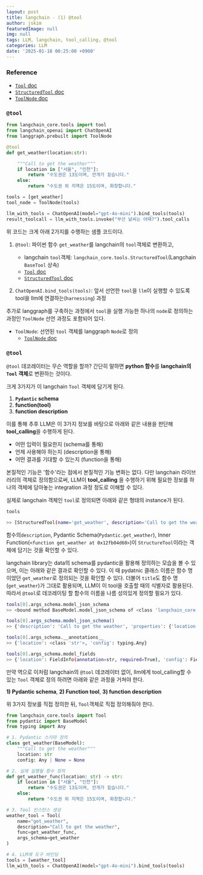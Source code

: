 ```yaml
---
layout: post
title: langchain - (1) @tool
author: jskim
featuredImage: null
img: null
tags: LLM, langchain, tool_calling, @tool
categories: LLM
date: '2025-01-18 00:25:00 +0900'
---
```


### Reference
- [`Tool` doc](https://api.python.langchain.com/en/latest/tools/langchain_core.tools.Tool.html#langchain_community.agent_toolkits.nla.tool.Tool)
- [`StructuredTool` doc](https://api.python.langchain.com/en/latest/tools/langchain_core.tools.StructuredTool.html#langchain_community.agent_toolkits.nla.tool.StructuredTool)
- [`ToolNode` doc](https://langchain-ai.github.io/langgraph/reference/prebuilt/#langgraph.prebuilt.tool_node.ToolNode)

### `@tool`

```python
from langchain_core.tools import tool
from langchain_openai import ChatOpenAI
from langgraph.prebuilt import ToolNode

@tool
def get_weather(location:str):

	"""Call to get the weather"""
	if location in ["서울", "인천"]:
		return "수도권은 13도이며, 안개가 짙습니다."
	else:
		return "수도권 외 지역은 15도이며, 화창합니다."

tools = [get_weather]
tool_node = ToolNode(tools)

llm_with_tools = ChatOpenAI(model="gpt-4o-mini").bind_tools(tools)
result_toolcall = llm_with_tools.invoke("부산 날씨는 어때?").tool_calls
```

위 코드는 크게 아래 2가지를 수행하는 샘플 코드이다.

1. `@tool`: 파이썬 함수 `get_weather`를 langchain의 `tool`객체로 변환하고,
	- langchain `tool`객체: `langchain_core.tools.StructuredTool`(Langchain `BaseTool` 상속)
	- [`Tool` doc](https://api.python.langchain.com/en/latest/tools/langchain_core.tools.Tool.html#langchain_community.agent_toolkits.nla.tool.Tool)
	- [`StructuredTool` doc](https://api.python.langchain.com/en/latest/tools/langchain_core.tools.StructuredTool.html#langchain_community.agent_toolkits.nla.tool.StructuredTool)

2. `ChatOpenAI.bind_tools(tools)`: 앞서 선언한 `tool`을 `llm`이 실행할 수 있도록 tool을 llm에 연결하는(`harnessing`) 과정

추가로 langgraph를 구축하는 과정에서 `tool`을 실행 가능한 하나의 `node`로 정의하는 과정인 `ToolNode` 선언 과정도 포함되어 있다.
-  `ToolNode`: 선언된 `tool` 객체를 langgraph `Node`로 정의
	- [`ToolNode` doc](https://langchain-ai.github.io/langgraph/reference/prebuilt/#langgraph.prebuilt.tool_node.ToolNode)

### `@tool`
`@tool` 데코레이터는 무슨 역할을 할까?
간단히 말하면 **python 함수**를 **langchain의 `Tool` 객체**로 변환하는 것이다.

크게 3가지가 이 langchain `Tool` 객체에 담기게 된다.

1. **`Pydantic` schema**
2. **function(tool)** 
3. **function description**

이를 통해 추후 LLM은 이 3가지 정보를 바탕으로 아래와 같은 내용을 판단해 **tool_calling**을 수행하게 된다.

- 어떤 입력이 필요한지 (schema를 통해)
- 언제 사용해야 하는지 (description을 통해)
- 어떤 결과를 기대할 수 있는지 (function을 통해)

본질적인 기능은 '함수'라는 점에서 본질적인 기능 변화는 없다. 다만 langchain 라이브러리의 객체로 정의함으로써, LLM이 **tool_calling** 을 수행하기 위해 필요한 정보를 하나의 객체에 담아놓는 integration 과정 정도로 이해할 수 있다.

실제로 langchain 객체인 `tool`로 정의되면 아래와 같은 형태의 instance가 된다.

```bash
tools

>> [StructuredTool(name='get_weather', description='Call to get the weather', args_schema=<class 'langchain_core.utils.pydantic.get_weather'>, func=<function get_weather at 0x12fb04d60>)]
```

함수의`description`, Pydantic Schema(`Pydantic.get_weather`), Inner Function(`<function get_weather at 0x12fb04d60>`)이 `StructureTool`이라는 객체에 담기는 것을 확인할 수 있다.

langchain library는 data의 schema를 pydantic을 활용해 정의하는 모습을 볼 수 있으며, 이는 아래와 같은 결과로 확인할 수 있다. 이 때 pydatnic 클래스 이름은 함수 명이었던 `get_weather`로 정의되는 것을 확인할 수 있다. 더불어 `title`도 함수 명(`get_weather`)가 그대로 활용되며, LLM이 이 tool을 호출할 때의 식별자로 활용된다. 따라서 `@tool`로 데코레이팅 할 함수의 이름을 나름 성의있게 정의할 필요가 있다.

```bash
tools[0].args_schema.model_json_schema
>> <bound method BaseModel.model_json_schema of <class 'langchain_core.utils.pydantic.get_weather'>>

tools[0].args_schema.model_json_schema()
>> {'description': 'Call to get the weather', 'properties': {'location': {'title': 'Location', 'type': 'string'}, 'config': {'default': None, 'title': 'Config'}}, 'required': ['location'], 'title': 'get_weather', 'type': 'object'}

tools[0].args_schema.__annotations__
>> {'location': <class 'str'>, 'config': typing.Any}

tools[0].args_schema.model_fields
>> {'location': FieldInfo(annotation=str, required=True), 'config': FieldInfo(annotation=Any, required=False, default=None)}
```

만약 역으로 이처럼 langchain의 `@tool` 데코레이터 없이, llm에게 tool_calling할 수 있는 `Tool` 객체로 정의 하려면 아래와 같은 과정을 거쳐야 한다.

**1) Pydantic schema**, **2) Function tool**, **3) function description**

위 3가지 정보를 직접 정의한 뒤, `Tool`객체로 직접 정의해줘야 한다.

```python
from langchain_core.tools import Tool
from pydantic import BaseModel
from typing import Any

# 1. Pydantic 스키마 정의
class get_weather(BaseModel):
    """Call to get the weather"""
    location: str
    config: Any | None = None

# 2. 실제 실행될 함수 정의
def get_weather_func(location: str) -> str:
    if location in ["서울", "인천"]:
        return "수도권은 13도이며, 안개가 짙습니다."
    else:
        return "수도권 외 지역은 15도이며, 화창합니다."

# 3. Tool 인스턴스 생성
weather_tool = Tool(
    name="get_weather",
    description="Call to get the weather",
    func=get_weather_func,
    args_schema=get_weather
)

# 4. LLM에 도구 바인딩
tools = [weather_tool]
llm_with_tools = ChatOpenAI(model="gpt-4o-mini").bind_tools(tools)
```